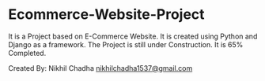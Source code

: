 # Ecommerce-Website-Project
It is a Project based on E-Commerce Website.
It is created using Python and Django as a framework.
The Project is still under Construction.
It is 65% Completed.

Created By:
Nikhil Chadha
nikhilchadha1537@gmail.com
